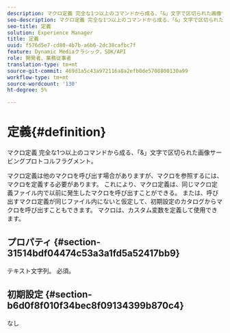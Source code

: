 ```yaml
---
description: マクロ定義 完全な1つ以上のコマンドから成る、「&」文字で区切られた画像サービングプロトコルフラグメント。
seo-description: マクロ定義 完全な1つ以上のコマンドから成る、「&」文字で区切られた画像サービングプロトコルフラグメント。
seo-title: 定義
solution: Experience Manager
title: 定義
uuid: f576d5e7-cd80-4b7b-a6b6-2dc38cafbc7f
feature: Dynamic Mediaクラシック，SDK/API
role: 開発者、業務従事者
translation-type: tm+mt
source-git-commit: 469d1a5c43a972116a8a2efb0de5708800130a99
workflow-type: tm+mt
source-wordcount: '130'
ht-degree: 5%

---
```



# 定義{#definition}

マクロ定義 完全な1つ以上のコマンドから成る、「&amp;」文字で区切られた画像サービングプロトコルフラグメント。

マクロ定義は他のマクロを呼び出す場合がありますが、マクロを参照するには、マクロを定義する必要があります。 これにより、マクロ定義は、同じマクロ定義ファイル内で以前に発生したマクロを呼び出すことができる。 または、呼び出すマクロ定義が同じファイル内にないと仮定して、初期設定のカタログからマクロを呼び出すこともできます。 マクロは、カスタム変数を定義して使用できます。

## プロパティ {#section-31514bdf04474c53a3a1fd5a52417bb9}

テキスト文字列。 必須。

## 初期設定 {#section-b6d0f8f010f34bec8f09134399b870c4}

なし
